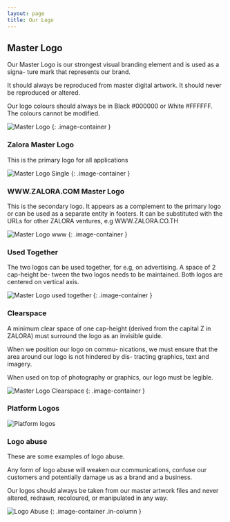 ```yaml
---
layout: page
title: Our Logo
---
```


## Master Logo

Our Master Logo is our strongest visual branding element and is used as a signa- ture mark that represents our brand.

It should always be reproduced from master digital artwork. It should never be reproduced or altered.

Our logo colours should always be in Black #000000 or White #FFFFFF. The colours cannot be modified.

![Master Logo](/assets/images/content/identity/logo/master-logo.png)
{: .image-container }

### Zalora Master Logo

This is the primary logo for all applications

![Master Logo Single](/assets/images/content/identity/logo/master-logo_single.png)
{: .image-container }

### WWW.ZALORA.COM Master Logo

This is the secondary logo. It appears as a complement to the primary logo or can be used as a separate entity in footers. It can be substituted with the URLs for other ZALORA ventures, e.g WWW.ZALORA.CO.TH

![Master Logo www](/assets/images/content/identity/logo/master-logo_www.png)
{: .image-container }

### Used Together

The two logos can be used together, for e.g, on advertising. A space of 2 cap-height be- tween the two logos needs to be maintained. Both logos are centered on vertical axis.

![Master Logo used together](/assets/images/content/identity/logo/master-logo_together.png)
{: .image-container }

### Clearspace

A minimum clear space of one cap-height (derived from the capital Z in ZALORA) must surround the logo as an invisible guide.

When we position our logo on commu- nications, we must ensure that the area around our logo is not hindered by dis- tracting graphics, text and imagery.

When used on top of photography or graphics, our logo must be legible.

![Master Logo Clearspace](/assets/images/content/identity/logo/master-logo_clearspace.png)
{: .image-container }

### Platform Logos

![Platform logos](/assets/images/content/identity/logo/platform-logos.png)

### Logo abuse

These are some examples of logo abuse.

Any form of logo abuse will weaken our communications, confuse our customers and potentially damage us as a brand and a business.

Our logos should always be taken from our master artwork files and never altered, redrawn, recoloured, or manipulated in any way.

![Logo Abuse](/assets/images/content/identity/logo/logo-abuse.jpg)
{: .image-container .in-column }
